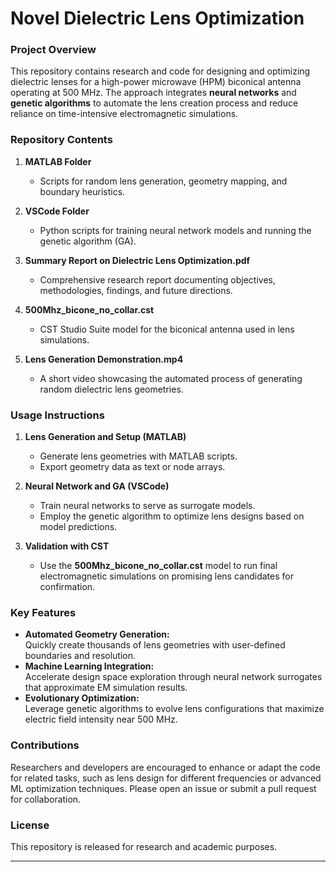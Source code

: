 # **Novel Dielectric Lens Optimization**

### **Project Overview**
This repository contains research and code for designing and optimizing dielectric lenses for a high-power microwave (HPM) biconical antenna operating at 500 MHz. The approach integrates **neural networks** and **genetic algorithms** to automate the lens creation process and reduce reliance on time-intensive electromagnetic simulations.

### **Repository Contents**
1. **MATLAB Folder**  
   - Scripts for random lens generation, geometry mapping, and boundary heuristics.

2. **VSCode Folder**  
   - Python scripts for training neural network models and running the genetic algorithm (GA).

3. **Summary Report on Dielectric Lens Optimization.pdf**  
   - Comprehensive research report documenting objectives, methodologies, findings, and future directions.

4. **500Mhz_bicone_no_collar.cst**  
   - CST Studio Suite model for the biconical antenna used in lens simulations.

5. **Lens Generation Demonstration.mp4**  
   - A short video showcasing the automated process of generating random dielectric lens geometries.

### **Usage Instructions**
1. **Lens Generation and Setup (MATLAB)**  
   - Generate lens geometries with MATLAB scripts.  
   - Export geometry data as text or node arrays.

2. **Neural Network and GA (VSCode)**  
   - Train neural networks to serve as surrogate models.  
   - Employ the genetic algorithm to optimize lens designs based on model predictions.

3. **Validation with CST**  
   - Use the **500Mhz_bicone_no_collar.cst** model to run final electromagnetic simulations on promising lens candidates for confirmation.

### **Key Features**
- **Automated Geometry Generation:**  
  Quickly create thousands of lens geometries with user-defined boundaries and resolution.
- **Machine Learning Integration:**  
  Accelerate design space exploration through neural network surrogates that approximate EM simulation results.
- **Evolutionary Optimization:**  
  Leverage genetic algorithms to evolve lens configurations that maximize electric field intensity near 500 MHz.

### **Contributions**
Researchers and developers are encouraged to enhance or adapt the code for related tasks, such as lens design for different frequencies or advanced ML optimization techniques. Please open an issue or submit a pull request for collaboration.

### **License**
This repository is released for research and academic purposes.

---
